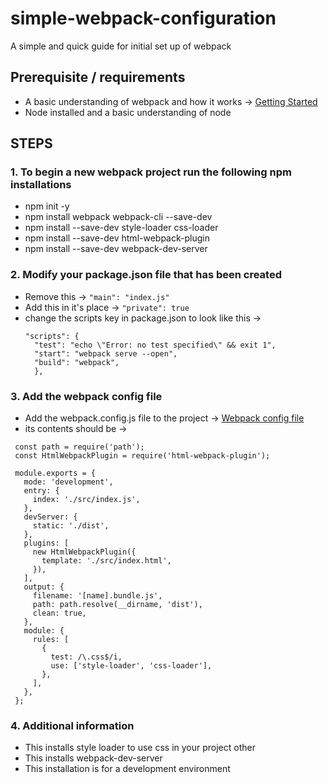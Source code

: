 # simple-webpack-configuration
A simple and quick guide for initial set up of webpack

## Prerequisite / requirements
- A basic understanding of webpack and how it works -> [Getting Started](https://webpack.js.org/guides/asset-management/)
- Node installed and a basic understanding of node


## STEPS
### 1. To begin a new webpack project run the following npm installations
- npm init -y
- npm install webpack webpack-cli --save-dev
- npm install --save-dev style-loader css-loader
- npm install --save-dev html-webpack-plugin
- npm install --save-dev webpack-dev-server

### 2. Modify your package.json file that has been created
- Remove this -> ```"main": "index.js" ```
- Add this in it's place -> ```"private": true```
- change the scripts key in package.json to look like this ->
  ```
  "scripts": {
    "test": "echo \"Error: no test specified\" && exit 1",
    "start": "webpack serve --open",
    "build": "webpack",
    }, 
  ```
 
 ### 3. Add the webpack config file
 - Add the webpack.config.js file to the project -> [Webpack config file](https://github.com/RayhanTabase/simple-webpack-configuration/blob/main/webpack.config.js)
 - its contents should be ->
 ```
  const path = require('path');
  const HtmlWebpackPlugin = require('html-webpack-plugin');

  module.exports = {
    mode: 'development',
    entry: {
      index: './src/index.js',
    },
    devServer: {
      static: './dist',
    },
    plugins: [
      new HtmlWebpackPlugin({
        template: './src/index.html',
      }),
    ],
    output: {
      filename: '[name].bundle.js',
      path: path.resolve(__dirname, 'dist'),
      clean: true,
    },
    module: {
      rules: [
        {
          test: /\.css$/i,
          use: ['style-loader', 'css-loader'],
        },
      ],
    },
  };

 ```
 ### 4. Additional information
 - This installs style loader to use css in your project other 
 - This installs webpack-dev-server
 - This installation is for a development environment
